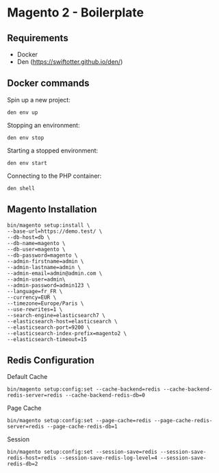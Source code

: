 # Magento 2 - Boilerplate

## Requirements

- Docker
- Den (https://swiftotter.github.io/den/)
## Docker commands

Spin up a new project:
```
den env up
```

Stopping an environment:
```
den env stop
```

Starting a stopped environment:
```
den env start
```

Connecting to the PHP container:
```
den shell
```

## Magento Installation

```
bin/magento setup:install \
--base-url=https://demo.test/ \
--db-host=db \
--db-name=magento \
--db-user=magento \
--db-password=magento \
--admin-firstname=admin \
--admin-lastname=admin \
--admin-email=admin@admin.com \
--admin-user=admin\
--admin-password=admin123 \
--language=fr_FR \
--currency=EUR \
--timezone=Europe/Paris \
--use-rewrites=1 \
--search-engine=elasticsearch7 \
--elasticsearch-host=elasticsearch \
--elasticsearch-port=9200 \
--elasticsearch-index-prefix=magento2 \
--elasticsearch-timeout=15
```

## Redis Configuration

Default Cache
```
bin/magento setup:config:set --cache-backend=redis --cache-backend-redis-server=redis --cache-backend-redis-db=0
```

Page Cache
```
bin/magento setup:config:set --page-cache=redis --page-cache-redis-server=redis --page-cache-redis-db=1

```

Session
```
bin/magento setup:config:set --session-save=redis --session-save-redis-host=redis --session-save-redis-log-level=4 --session-save-redis-db=2
```